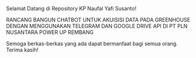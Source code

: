 Selamat Datang di Repository KP Naufal Yafi Susanto!

RANCANG BANGUN CHATBOT UNTUK AKUISISI DATA PADA GREENHOUSE DENGAN MENGGUNAKAN TELEGRAM DAN GOOGLE DRIVE API DI PT PLN NUSANTARA POWER UP REMBANG

Semoga berkas-berkas yang ada dapat bermanfaat bagi semua orang.
Terima kasih!